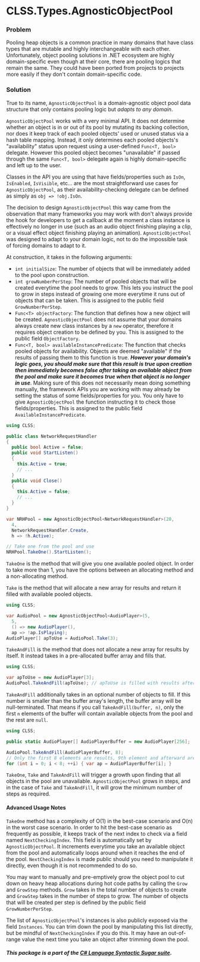 ﻿# CLSS.Types.AgnosticObjectPool

### Problem

Pooling heap objects is a common practice in many domains that have class types that are mutable and highly interchangeable with each other. Unfortunately, object pooling solutions in .NET ecosystem are highly domain-specific even though at their core, there are pooling logics that remain the same. They could have been ported from projects to projects more easily if they don't contain domain-specific code.

### Solution

True to its name, `AgnosticObjectPool` is a domain-agnostic object pool data structure that only contains pooling logic but *adapts to any domain*.

`AgnosticObjectPool` works with a very minimal API. It does not determine whether an object is in or out of its pool by mutating its backing collection, nor does it keep track of each pooled objects' used or unused status via a hash table mapping. Instead, it only determines each pooled objects's "availability" status upon request using a user-defined `Func<T, bool>` delegate. However this pooled object becomes "unavailable" if passed through the same `Func<T, bool>` delegate again is highly domain-specific and left up to the user.

Classes in the API you are using that have fields/properties such as `IsOn`, `IsEnabled`, `IsVisible`, etc... are the most straightforward use cases for `AgnosticObjectPool`, as their availability-checking delegate can be defined as simply as `obj => !obj.IsOn`.

The decision to design `AgnosticObjectPool` this way came from the observation that many frameworks you may work with don't always provide the hook for developers to get a callback at the moment a class instance is effectively no longer in use (such as an audio object finishing playing a clip, or a visual effect object finishing playing an animation). `AgnosticObjectPool` was designed to adapt to your domain logic, not to do the impossible task of forcing domains to adapt to it.

At construction, it takes in the following arguments:

- `int initialSize`: The number of objects that will be immediately added to the pool upon construction.
- `int growNumberPerStep`: The number of pooled objects that will be created everytime the pool needs to grow. This lets you instruct the pool to grow in steps instead of growing one more everytime it runs out of objects that can be taken. This is assigned to the public field `GrowNumberPerStep`.
- `Func<T> objectFactory`: The function that defines how a new object will be created. `AgnosticObjectPool` does not assume that your domains always create new class instances by a `new` operator, therefore it requires object creation to be defined by you. This is assigned to the public field `ObjectFactory`.
- `Func<T, bool> availableInstancePredicate`: The function that checks pooled objects for availability. Objects are deemed "available" if the results of passing them to this function is true. ***However your domain's logic goes, you should make sure that this result is true upon creation then immediately becomes false after taking an available object from the pool and make sure it becomes true when that object is no longer in use***. Making sure of this does not necessarily mean doing something manually, the framework APIs you are working with may already be setting the status of some fields/properties for you. You only have to give `AgnosticObjectPool` the function instructing it to check those fields/properties. This is assigned to the public field `AvailableInstancePredicate`.

```csharp
using CLSS;

public class NetworkRequestHandler
{
  public bool Active = false;
  public void StartListen()
  {
    this.Active = true;
    // ...
  }
  public void Close()
  {
    this.Active = false;
    // ...
  }
}

var NRHPool = new AgnosticObjectPool<NetworkRequestHandler>(20,
  4,
  NetworkRequestHandler.Create,
  h => !h.Active);

// Take one from the pool and use
NRHPool.TakeOne().StartListen();
```

`TakeOne` is the method that will give you one available pooled object. In order to take more than 1, you have the options between an allocating method and a non-allocating method.

`Take` is the method that will allocate a new array for results and return it filled with available pooled objects.

```csharp
using CLSS;

var AudioPool = new AgnosticObjectPool<AudioPlayer>(5,
  5,
  () => new AudioPlayer(),
  ap => !ap.IsPlaying);
AudioPlayer[] apToUse = AudioPool.Take(3);
```

`TakeAndFill` is the method that does not allocate a new array for results by itself. It instead takes in a pre-allocated buffer array and fills that.

```csharp
using CLSS;

var apToUse = new AudioPlayer[3];
AudioPool.TakeAndFill(apToUse); // apToUse is filled with results after this line;
```

`TakeAndFill` additionally takes in an optional number of objects to fill. If this number is smaller than the buffer array's length, the buffer array will be null-terminated. That means if you call `TakeAndFill(buffer, n)`, only the first `n` elements of the buffer will contain available objects from the pool and the rest are `null`.

```csharp
using CLSS;

public static AudioPlayer[] AudioPlayerBuffer = new AudioPlayer[256];

AudioPool.TakeAndFill(AudioPlayerBuffer, 8);
// Only the first 8 elements are results, 9th element and afterward are null.
for (int i = 0; i < 8; ++i) { var ap = AudioPlayerBuffer[i]; }
```

`TakeOne`, `Take` and `TakeAndFill` will trigger a growth upon finding that all objects in the pool are unavailable. `AgnosticObjectPool` grows in steps, and in the case of `Take` and `TakeAndFill`, it will grow the minimum number of steps as required.

#### Advanced Usage Notes

`TakeOne` method has a complexity of O(1) in the best-case scenario and O(n) in the worst case scenario. In order to hit the best-case scenario as frequently as possible, it keeps track of the next index to check via a field named `NextCheckingIndex`. This field is automatically set by `AgnosticObjectPool`. It increments everytime you take an available object from the pool and automatically loops around when it reaches the end of the pool. `NextCheckingIndex` is made public should you need to manipulate it directly, even though it is not recommended to do so.

You may want to manually and pre-emptively grow the object pool to cut down on heavy heap allocations during hot code paths by calling the `Grow` and `GrowStep` methods. `Grow` takes in the total number of objects to create and `GrowStep` takes in the number of steps to grow. The number of objects that will be created per step is defined by the public field `GrowNumberPerStep`.

The list of `AgnosticObjectPool`'s instances is also publicly exposed via the field `Instances`. You can trim down the pool by manipulating this list directly, but be mindful of `NextCheckingIndex` if you do this. It may have an out-of-range value the next time you take an object after trimming down the pool.

##### This package is a part of the [C# Language Syntactic Sugar suite](https://github.com/tonygiang/CLSS).